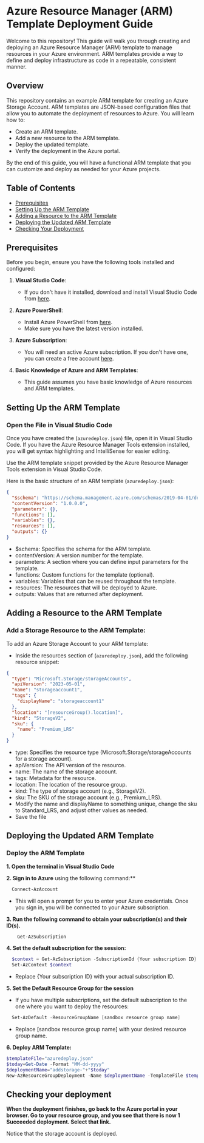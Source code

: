 # Azure Resource Manager (ARM) Template Deployment Guide

Welcome to this repository! This guide will walk you through creating and deploying an Azure Resource Manager (ARM) template to manage resources in your Azure environment. ARM templates provide a way to define and deploy infrastructure as code in a repeatable, consistent manner.

## Overview

This repository contains an example ARM template for creating an Azure Storage Account. ARM templates are JSON-based configuration files that allow you to automate the deployment of resources to Azure. You will learn how to:

- Create an ARM template.
- Add a new resource to the ARM template.
- Deploy the updated template.
- Verify the deployment in the Azure portal.

By the end of this guide, you will have a functional ARM template that you can customize and deploy as needed for your Azure projects.

## Table of Contents

- [Prerequisites](#prerequisites)
- [Setting Up the ARM Template](#setting-up-the-arm-template)
- [Adding a Resource to the ARM Template](#adding-a-resource-to-the-arm-template)
- [Deploying the Updated ARM Template](#deploying-the-updated-arm-template)
- [Checking Your Deployment](#checking-your-deployment)

## Prerequisites

Before you begin, ensure you have the following tools installed and configured:

1. **Visual Studio Code**:
   - If you don't have it installed, download and install Visual Studio Code from [here](https://code.visualstudio.com/).
   
2. **Azure PowerShell**:
   - Install Azure PowerShell from [here](https://learn.microsoft.com/en-us/powershell/azure/install-az-ps).
   - Make sure you have the latest version installed.

3. **Azure Subscription**:
   - You will need an active Azure subscription. If you don't have one, you can create a free account [here](https://azure.microsoft.com/en-us/free/).

4. **Basic Knowledge of Azure and ARM Templates**:
   - This guide assumes you have basic knowledge of Azure resources and ARM templates.

## Setting Up the ARM Template

###  Open the File in Visual Studio Code

Once you have created the (`azuredeploy.json`) file, open it in Visual Studio Code. If you have the Azure Resource Manager Tools extension installed, you will get syntax highlighting and IntelliSense for easier editing.

Use the ARM template snippet provided by the Azure Resource Manager Tools extension in Visual Studio Code.

Here is the basic structure of an ARM template (`azuredeploy.json`):

```json
{
  "$schema": "https://schema.management.azure.com/schemas/2019-04-01/deploymentTemplate.json#",
  "contentVersion": "1.0.0.0",
  "parameters": {},
  "functions": [],
  "variables": {},
  "resources": [],
  "outputs": {}
}
```
- $schema: Specifies the schema for the ARM template.
- contentVersion: A version number for the template.
- parameters: A section where you can define input parameters for the template.
- functions: Custom functions for the template (optional).
- variables: Variables that can be reused throughout the template.
- resources: The resources that will be deployed to Azure.
- outputs: Values that are returned after deployment.


## Adding a Resource to the ARM Template

###  Add a Storage Resource to the ARM Template:

To add an Azure Storage Account to your ARM template:

- Inside the resources section of (`azuredeploy.json`), add the following resource snippet:

```json
{
  "type": "Microsoft.Storage/storageAccounts",
  "apiVersion": "2023-05-01",
  "name": "storageaccount1",
  "tags": {
    "displayName": "storageaccount1"
  },
  "location": "[resourceGroup().location]",
  "kind": "StorageV2",
  "sku": {
    "name": "Premium_LRS"
  }
}
```
- type: Specifies the resource type (Microsoft.Storage/storageAccounts for a storage account).
- apiVersion: The API version of the resource.
- name: The name of the storage account.
- tags: Metadata for the resource.
- location: The location of the resource group.
- kind: The type of storage account (e.g., StorageV2).
- sku: The SKU of the storage account (e.g., Premium_LRS).
- Modify the name and displayName to something unique, change the sku to Standard_LRS, and adjust other values as needed.
- Save the file

## Deploying the Updated ARM Template

###  Deploy the ARM Template

 **1. Open the terminal in Visual Studio Code** 

 **2. Sign in to Azure** using the following command:**

  ```powershell
    Connect-AzAccount
  ```
- This will open a prompt for you to enter your Azure credentials. Once you sign in, you will be connected to your Azure subscription.

**3. Run the following command to obtain your subscription(s) and their ID(s).**

```powershell
    Get-AzSubscription
```

**4. Set the default subscription for the session:**

  ```powershell
    $context = Get-AzSubscription -SubscriptionId {Your subscription ID}
    Set-AzContext $context
  ```
- Replace {Your subscription ID} with your actual subscription ID.

**5. Set the Default Resource Group for the session**

- If you have multiple subscriptions, set the default subscription to the one where you want to deploy the resources:

```powershell
  Set-AzDefault -ResourceGroupName [sandbox resource group name]
```

- Replace [sandbox resource group name] with your desired resource group name.

**6. Deploy ARM Template:**

```powershell
$templateFile="azuredeploy.json"
$today=Get-Date -Format "MM-dd-yyyy"
$deploymentName="addstorage-"+"$today"
New-AzResourceGroupDeployment -Name $deploymentName -TemplateFile $templateFile
```

## Checking your deployment

**When the deployment finishes, go back to the Azure portal in your browser. Go to your resource group, and you see that there is now 1 Succeeded deployment. Select that link.**

Notice that the storage account is deployed.





